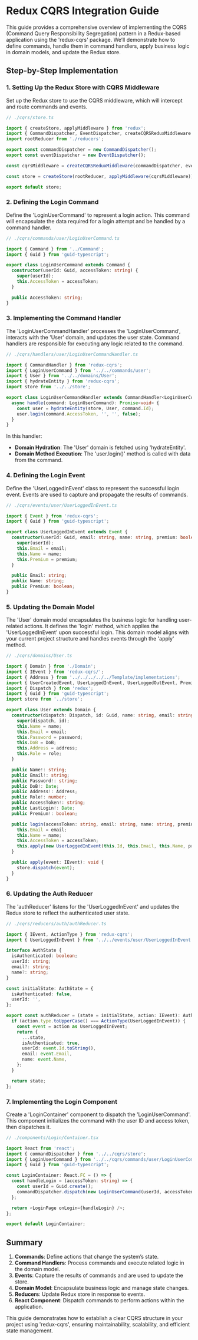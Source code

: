 # Redux CQRS Integration Guide

This guide provides a comprehensive overview of implementing the CQRS (Command Query Responsibility Segregation) pattern in a Redux-based application using the 'redux-cqrs' package. We’ll demonstrate how to define commands, handle them in command handlers, apply business logic in domain models, and update the Redux store.

## Step-by-Step Implementation

### 1. Setting Up the Redux Store with CQRS Middleware

Set up the Redux store to use the CQRS middleware, which will intercept and route commands and events.

````typescript
// ./cqrs/store.ts

import { createStore, applyMiddleware } from 'redux';
import { CommandDispatcher, EventDispatcher, createCQRSReduxMiddleware } from 'redux-cqrs';
import rootReducer from './reducers';

export const commandDispatcher = new CommandDispatcher();
export const eventDispatcher = new EventDispatcher();

const cqrsMiddleware = createCQRSReduxMiddleware(commandDispatcher, eventDispatcher);

const store = createStore(rootReducer, applyMiddleware(cqrsMiddleware));

export default store;
````

### 2. Defining the Login Command

Define the 'LoginUserCommand' to represent a login action. This command will encapsulate the data required for a login attempt and be handled by a command handler.

````typescript
// ./cqrs/commands/user/LoginUserCommand.ts

import { Command } from '../Command';
import { Guid } from 'guid-typescript';

export class LoginUserCommand extends Command {
  constructor(userId: Guid, accessToken: string) {
    super(userId);
    this.AccessToken = accessToken;
  }

  public AccessToken: string;
}
````

### 3. Implementing the Command Handler

The 'LoginUserCommandHandler' processes the 'LoginUserCommand', interacts with the 'User' domain, and updates the user state. Command handlers are responsible for executing any logic related to the command.

````typescript
// ./cqrs/handlers/user/LoginUserCommandHandler.ts

import { CommandHandler } from 'redux-cqrs';
import { LoginUserCommand } from '../../commands/user';
import { User } from '../../domains/User';
import { hydrateEntity } from 'redux-cqrs';
import store from '../../store';

export class LoginUserCommandHandler extends CommandHandler<LoginUserCommand> {
  async handle(command: LoginUserCommand): Promise<void> {
    const user = hydrateEntity(store, User, command.Id);
    user.login(command.AccessToken, '', '', false);
  }
}
````

In this handler:
- **Domain Hydration**: The 'User' domain is fetched using 'hydrateEntity'.
- **Domain Method Execution**: The 'user.login()' method is called with data from the command.

### 4. Defining the Login Event

Define the 'UserLoggedInEvent' class to represent the successful login event. Events are used to capture and propagate the results of commands.

````typescript
// ./cqrs/events/user/UserLoggedInEvent.ts

import { Event } from 'redux-cqrs';
import { Guid } from 'guid-typescript';

export class UserLoggedInEvent extends Event {
  constructor(userId: Guid, email: string, name: string, premium: boolean) {
    super(userId);
    this.Email = email;
    this.Name = name;
    this.Premium = premium;
  }

  public Email: string;
  public Name: string;
  public Premium: boolean;
}
````

### 5. Updating the Domain Model

The 'User' domain model encapsulates the business logic for handling user-related actions. It defines the 'login' method, which applies the 'UserLoggedInEvent' upon successful login. This domain model aligns with your current project structure and handles events through the 'apply' method.

````typescript
// ./cqrs/domains/User.ts

import { Domain } from './Domain';
import { IEvent } from 'redux-cqrs/';
import { Address } from '../../../../../Template/implementations';
import { UserCreatedEvent, UserLoggedInEvent, UserLoggedOutEvent, PremiumUnlockedEvent, ResultsSavedEvent } from '../events/user';
import { Dispatch } from 'redux';
import { Guid } from 'guid-typescript';
import store from '../store';

export class User extends Domain {
  constructor(dispatch: Dispatch, id: Guid, name: string, email: string, password: string, DoB: Date, address: Address, role: number) {
    super(dispatch, id);
    this.Name = name;
    this.Email = email;
    this.Password = password;
    this.DoB = DoB;
    this.Address = address;
    this.Role = role;
  }

  public Name!: string;
  public Email!: string;
  public Password!: string;
  public DoB!: Date;
  public Address!: Address;
  public Role!: number;
  public AccessToken!: string;
  public LastLogin!: Date;
  public Premium!: boolean;

  public login(accessToken: string, email: string, name: string, premium: boolean): void {
    this.Email = email;
    this.Name = name;
    this.AccessToken = accessToken;
    this.apply(new UserLoggedInEvent(this.Id, this.Email, this.Name, premium));
  }

  public apply(event: IEvent): void {
    store.dispatch(event);
  }
}
````

### 6. Updating the Auth Reducer

The 'authReducer' listens for the 'UserLoggedInEvent' and updates the Redux store to reflect the authenticated user state.

````typescript
// ./cqrs/reducers/auth/authReducer.ts

import { IEvent, ActionType } from 'redux-cqrs';
import { UserLoggedInEvent } from '../../events/user/UserLoggedInEvent';

interface AuthState {
  isAuthenticated: boolean;
  userId: string;
  email?: string;
  name?: string;
}

const initialState: AuthState = {
  isAuthenticated: false,
  userId: '',
};

export const authReducer = (state = initialState, action: IEvent): AuthState => {
  if (action.type.toUpperCase() === ActionType(UserLoggedInEvent)) {
    const event = action as UserLoggedInEvent;
    return {
      ...state,
      isAuthenticated: true,
      userId: event.Id.toString(),
      email: event.Email,
      name: event.Name,
    };
  }

  return state;
};
````

### 7. Implementing the Login Component

Create a 'LoginContainer' component to dispatch the 'LoginUserCommand'. This component initializes the command with the user ID and access token, then dispatches it.

````typescript
// ./components/Login/Container.tsx

import React from 'react';
import { commandDispatcher } from '../../cqrs/store';
import { LoginUserCommand } from '../../cqrs/commands/user/LoginUserCommand';
import { Guid } from 'guid-typescript';

const LoginContainer: React.FC = () => {
  const handleLogin = (accessToken: string) => {
    const userId = Guid.create();
    commandDispatcher.dispatch(new LoginUserCommand(userId, accessToken));
  };

  return <LoginPage onLogin={handleLogin} />;
};

export default LoginContainer;
````

## Summary

1. **Commands**: Define actions that change the system’s state.
2. **Command Handlers**: Process commands and execute related logic in the domain model.
3. **Events**: Capture the results of commands and are used to update the store.
4. **Domain Model**: Encapsulate business logic and manage state changes.
5. **Reducers**: Update Redux store in response to events.
6. **React Component**: Dispatch commands to perform actions within the application.

This guide demonstrates how to establish a clear CQRS structure in your project using 'redux-cqrs', ensuring maintainability, scalability, and efficient state management.
